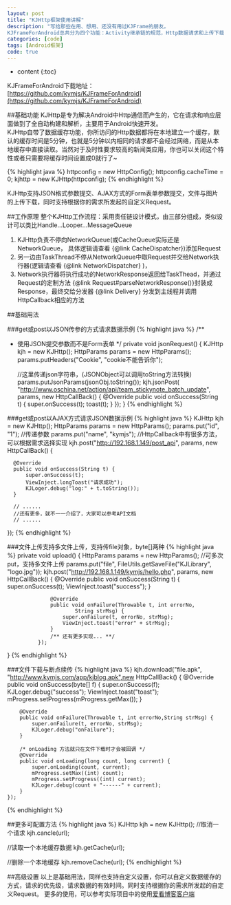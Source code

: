 ```yaml
---
layout: post
title: "KJHttp框架使用讲解"
description: "写给那些在用、想用、还没有用过KJFrame的朋友。  
KJFrameForAndroid总共分为四个功能：Activity继承链的规范，Http数据请求和上传下载，Bitmap大图加载以及ListView滚动时只加载内存图片，数据库对象存储与集合对象存储。还有一个独立出来的功能CJFrame插件化开发框架，支持启动在你的手机中未安装的apk应用。 "
categories: [code]
tags: [Android框架]
code: true
--- 
```


* content
{:toc}

KJFrameForAndroid下载地址：[https://github.com/kymjs/KJFrameForAndroid](https://github.com/kymjs/KJFrameForAndroid)

##基础功能
KJHttp是专为解决Android中Http通信而产生的，它在请求和响应层面做到了全自动构建和解析，主要用于Android快速开发。  
KJHttp自带了数据缓存功能，你所访问的Http数据都将在本地建立一个缓存，默认的缓存时间是5分钟，也就是5分钟以内相同的请求都不会经过网络，而是从本地缓存中直接读取。当然对于及时性要求较高的新闻类应用，你也可以关闭这个特性或者只需要将缓存时间设置成0就行了~  

{% highlight java %} 
  httpconfig = new HttpConfig();
  httpconfig.cacheTime = 0;
  kjhttp = new KJHttp(httpconfig);
{% endhighlight %}

KJHttp支持JSON格式参数提交、AJAX方式的Form表单参数提交，文件与图片的上传下载，同时支持根据你的需求所发起的自定义Request。  

##工作原理
整个KJHttp工作流程：采用责任链设计模式，由三部分组成，类似设计可以类比Handle...Looper...MessageQueue  
1. KJHttp负责不停向NetworkQueue(或CacheQueue实际还是NetworkQueue， 具体逻辑请查看 {@link CacheDispatcher})添加Request  
2. 另一边由TaskThread不停从NetworkQueue中取Request并交给Network执行器(逻辑请查看 {@link NetworkDispatcher} )，  
3. Network执行器将执行成功的NetworkResponse返回给TaskThead，并通过Request的定制方法 {@link Request#parseNetworkResponse()}封装成Response，最终交给分发器 {@link Delivery} 分发到主线程并调用HttpCallback相应的方法  

##基础用法

###get或post以JSON传参的方式请求数据示例
{% highlight java %} 
 /**
   * 使用JSON提交参数而不是Form表单
   */
  private void jsonRequest() {
      KJHttp kjh = new KJHttp();
      HttpParams params = new HttpParams();
      params.putHeaders("Cookie", "cookie不能告诉你");

      //这里传递json字符串，(JSONObject可以调用toString方法转换)
      params.putJsonParams(jsonObj.toString());
      kjh.jsonPost(
              "http://www.oschina.net/action/api/team_stickynote_batch_update",
              params, new HttpCallBack() {
                  @Override
                  public void onSuccess(String t) {
                      super.onSuccess(t);
                      toast(t);
                  }
              });
  }
{% endhighlight %}

###get或post以AJAX方式请求JSON数据示例
{% highlight java %} 
  KJHttp kjh = new KJHttp();
  HttpParams params = new HttpParams(); 
  params.put("id", "1"); //传递参数
  params.put("name", "kymjs");
  //HttpCallback中有很多方法，可以根据需求选择实现
  kjh.post("http://192.168.1.149/post_api", params, new HttpCallBack() {

      @Override
      public void onSuccess(String t) {
          super.onSuccess(t);
          ViewInject.longToast("请求成功");
          KJLoger.debug("log:" + t.toString());
      }

      // ......
      //还有更多，就不一一介绍了，大家可以参考API文档
      // ......
  });
{% endhighlight %}

###文件上传支持多文件上传，支持传file对象，byte[]两种
{% highlight java %} 
  private void upload() {
      HttpParams params = new HttpParams();
      //可多次put，支持多文件上传
      params.put("file", FileUtils.getSaveFile("KJLibrary", "logo.jpg"));
      kjh.post("http://192.168.1.149/kymjs/hello.php", params,
              new HttpCallBack() {
                  @Override
                  public void onSuccess(String t) {
                      super.onSuccess(t);
                      ViewInject.toast("success");
                  }

                  @Override
                  public void onFailure(Throwable t, int errorNo,
                          String strMsg) {
                      super.onFailure(t, errorNo, strMsg);
                      ViewInject.toast("error" + strMsg);
                  }
                  /** 还有更多实现... **/
              });
  }
{% endhighlight %}

###文件下载与断点续传
{% highlight java %} 
 kjh.download("file.apk", "http://www.kymjs.com/app/kjblog.apk",new HttpCallBack() {
        @Override
        public void onSuccess(byte[] f) {
            super.onSuccess(f);
            KJLoger.debug("success");
            ViewInject.toast("toast");
            mProgress.setProgress(mProgress.getMax());
        }

        @Override
        public void onFailure(Throwable t, int errorNo,String strMsg) {
            super.onFailure(t, errorNo, strMsg);
            KJLoger.debug("onFailure");
        }

        /* onLoading 方法就只在文件下载时才会被回调 */
        @Override
        public void onLoading(long count, long current) {
            super.onLoading(count, current);
            mProgress.setMax((int) count);
            mProgress.setProgress((int) current);
            KJLoger.debug(count + "------" + current);
        }
    });
{% endhighlight %}

##更多可配置方法
{% highlight java %} 
KJHttp kjh = new KJHttp();
//取消一个请求
kjh.cancle(url);

//读取一个本地缓存数据
kjh.getCache(url);

//删除一个本地缓存
kjh.removeCache(url);
{% endhighlight %}

##高级设置
以上是基础用法，同样也支持自定义设置，你可以自定义数据缓存的方式，请求的优先级，请求数据的有效时间。同时支持根据你的需求所发起的自定义Request。
更多的使用，可以参考实际项目中的使用[爱看博客客户端](https://github.com/KJFrame/KJBlog)
